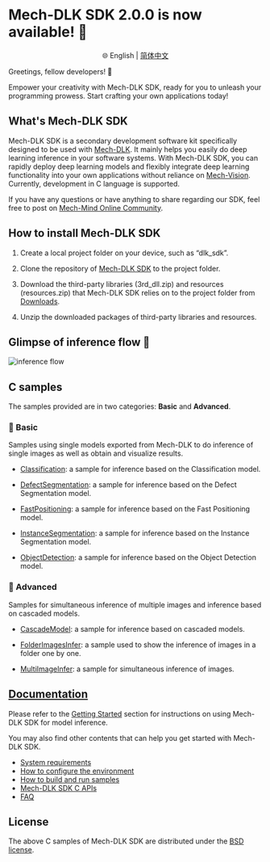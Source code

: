 # Mech-DLK SDK 2.0.0 is now available! 🎉
<div align="center">

🌐 English | [简体中文](README_zh-CN.md)

</div>

Greetings, fellow developers! 👋

Empower your creativity with Mech-DLK SDK, ready for you to unleash your programming prowess. Start crafting your own applications today!

## What's Mech-DLK SDK
Mech-DLK SDK is a secondary development software kit specifically designed to be used with [Mech-DLK](https://www.mech-mind.com/product/mech-dlk-deep-learning-software.html). It mainly helps you easily do deep learning inference in your software systems. With Mech-DLK SDK, you can rapidly deploy deep learning models and flexibly integrate deep learning functionality into your own applications without reliance on [Mech-Vision](https://www.mech-mind.com/product/mech-vision-machine-vision-software.html). Currently, development in C language is supported.

If you have any questions or have anything to share regarding our SDK, feel free to post on [Mech-Mind Online Community](https://community.mech-mind.com/).

## How to install Mech-DLK SDK

1. Create a local project folder on your device, such as “dlk_sdk”.

2. Clone the repository of [Mech-DLK SDK](https://github.com/MechMindRobotics/mechdlk_sdk.git) to the project folder.

3. Download the third-party libraries (3rd_dll.zip) and resources (resources.zip) that Mech-DLK SDK relies on to the project folder from [Downloads](https://downloads.mech-mind.com.cn/?tab=tab-dlk-sdk).

4. Unzip the downloaded packages of third-party libraries and resources.

## Glimpse of inference flow 👀 
![inference flow](https://docs.mech-mind.net/download/github/DLK/inference-flow-en.png)

## C samples
The samples provided are in two categories: **Basic** and **Advanced**.

### 📌 Basic
Samples using single models exported from Mech-DLK to do inference of single images as well as obtain and visualize results.

- [Classification](https://github.com/MechMindRobotics/mechdlk_sdk/blob/main/samples/c/Basic/Classification.c): a sample for inference based on the Classification model.

- [DefectSegmentation](https://github.com/MechMindRobotics/mechdlk_sdk/blob/main/samples/c/Basic/DefectSegmentation.c): a sample for inference based on the Defect Segmentation model.

- [FastPositioning](https://github.com/MechMindRobotics/mechdlk_sdk/blob/main/samples/c/Basic/FastPositioning.c): a sample for inference based on the Fast Positioning model.

- [InstanceSegmentation](https://github.com/MechMindRobotics/mechdlk_sdk/blob/main/samples/c/Basic/InstanceSegmentation.c): a sample for inference based on the Instance Segmentation model.

- [ObjectDetection](https://github.com/MechMindRobotics/mechdlk_sdk/blob/main/samples/c/Basic/ObjectDetection.c): a sample for inference based on the Object Detection model.

### 📌 Advanced
Samples for simultaneous inference of multiple images and inference based on cascaded models.

- [CascadeModel](https://github.com/MechMindRobotics/mechdlk_sdk/blob/main/samples/c/Advanced/CascadeModel.c): a sample for inference based on cascaded models.

- [FolderImagesInfer](https://github.com/MechMindRobotics/mechdlk_sdk/blob/main/samples/c/Advanced/FolderImagesInfer.c): a sample used to show the inference of images in a folder one by one.

- [MultiImageInfer](https://github.com/MechMindRobotics/mechdlk_sdk/blob/main/samples/c/Advanced/MultiImageInfer.c): a sample for simultaneous inference of images.

## [Documentation](https://docs.mech-mind.net/en/dlk-sdk-manual/2.0.0/dlk-sdk.html)
Please refer to the [Getting Started](https://docs.mech-mind.net/en/dlk-sdk-manual/2.0.0/infer-tutorial.html) section for instructions on using Mech-DLK SDK for model inference.

You may also find other contents that can help you get started with Mech-DLK SDK.
- [System requirements](https://docs.mech-mind.net/en/dlk-sdk-manual/2.0.0/software-installation.html#_system_requirements)
- [How to configure the environment](https://docs.mech-mind.net/en/dlk-sdk-manual/2.0.0/software-installation.html#_configure_environment)
- [How to build and run samples](https://docs.mech-mind.net/en/dlk-sdk-manual/2.0.0/samples/c-windows.html#_build_and_run_samples)
- [Mech-DLK SDK C APIs](https://docs.mech-mind.net/en/dlk-sdk-manual/2.0.0/api-reference/api-reference.html)
- [FAQ](https://docs.mech-mind.net/en/dlk-sdk-manual/2.0.0/faq/faq.html)

## License
The above C samples of Mech-DLK SDK are distributed under the [BSD license](https://github.com/MechMindRobotics/mechdlk_sdk/blob/main/LICENSE).